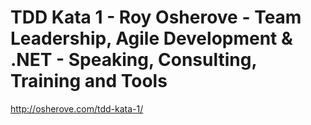 <!--
id: 213470066
link: http://kevinisom.info/post/213470066/tdd-kata-1-roy-osherove-team-leadership-agile
slug: tdd-kata-1-roy-osherove-team-leadership-agile
date: Thu Oct 15 2009 17:09:25 GMT+1300 (NZDT)
raw: {"blog_name":"kevinisom","id":213470066,"post_url":"http://kevinisom.info/post/213470066/tdd-kata-1-roy-osherove-team-leadership-agile","slug":"tdd-kata-1-roy-osherove-team-leadership-agile","type":"link","date":"2009-10-15 04:09:25 GMT","timestamp":1255579765,"state":"published","format":"html","reblog_key":"SVJYKFoM","tags":[],"short_url":"http://tmblr.co/Zw68YyCkKjo","highlighted":[],"feed_item":"http://osherove.com/tdd-kata-1/","from_feed_id":"650234","note_count":0,"title":"TDD Kata 1 - Roy Osherove - Team Leadership, Agile Development & .NET  - Speaking, Consulting, Training and Tools","url":"http://osherove.com/tdd-kata-1/","description":""}
publish: 2009-10-015
tags: 
title: TDD Kata 1 - Roy Osherove - Team Leadership, Agile Development & .NET  - Speaking, Consulting, Training and Tools
-->


TDD Kata 1 - Roy Osherove - Team Leadership, Agile Development & .NET  - Speaking, Consulting, Training and Tools
=================================================================================================================

<http://osherove.com/tdd-kata-1/>

